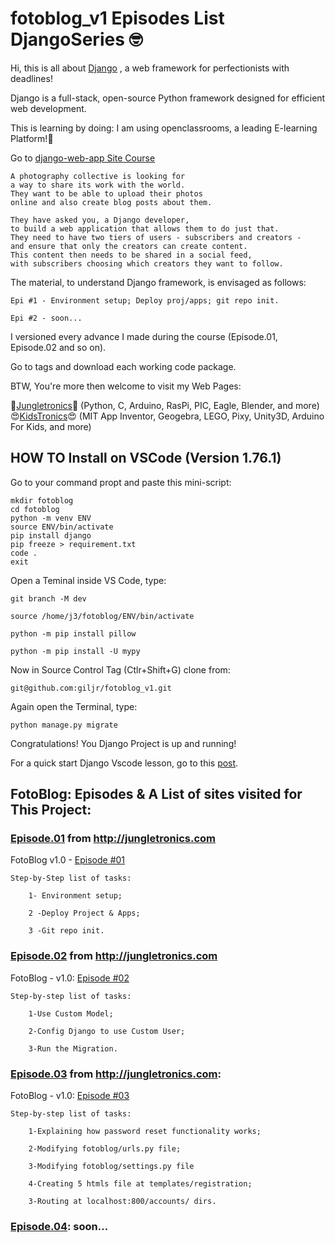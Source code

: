# fotoblog_v1 Episodes List DjangoSeries 🤓️
Hi, this is all about [Django](https://www.djangoproject.com/) , a web framework for perfectionists with deadlines!

Django is a full-stack, open-source Python framework designed for efficient web development.

This is learning by doing: I am using openclassrooms, a leading E-learning Platform!:rocket:

Go to 
[django-web-app Site Course](https://openclassrooms.com/en/courses/6967196-create-a-web-application-with-django)
```	
A photography collective is looking for 
a way to share its work with the world. 
They want to be able to upload their photos 
online and also create blog posts about them. 

They have asked you, a Django developer, 
to build a web application that allows them to do just that. 
They need to have two tiers of users - subscribers and creators - 
and ensure that only the creators can create content. 
This content then needs to be shared in a social feed,
with subscribers choosing which creators they want to follow.
```

The material, to understand Django framework,
is envisaged as follows:

```
Epi #1 - Environment setup; Deploy proj/apps; git repo init.
	
Epi #2 - soon...
```

I versioned every advance I made during the course (Episode.01, Episode.02 and so on).

Go to tags and download each working code package.

BTW, You're more then welcome to visit my Web Pages: 

🤩️[Jungletronics](https://medium.com/jungletronics)🤩️ (Python, C, Arduino, RasPi, PIC, Eagle, Blender, and more) 😍️[KidsTronics](https://medium.com/kidstronics)😍️ (MIT App Inventor, Geogebra, LEGO, Pixy, Unity3D, Arduino For Kids, and more)

## HOW TO Install on VSCode (Version 1.76.1)

Go to your command propt and paste this mini-script:

```
mkdir fotoblog
cd fotoblog
python -m venv ENV
source ENV/bin/activate
pip install django
pip freeze > requirement.txt
code .
exit
```
Open a Teminal inside VS Code, type:

```
git branch -M dev

source /home/j3/fotoblog/ENV/bin/activate

python -m pip install pillow

python -m pip install -U mypy

```

Now in Source Control Tag (Ctlr+Shift+G) clone from:

```
git@github.com:giljr/fotoblog_v1.git

```
Again open the Terminal, type:

```
python manage.py migrate

```
Congratulations!
You Django Project is up and running!

For a quick start Django Vscode lesson, go to this [post](https://medium.com/jungletronics/a-django-blog-in-vs-code-fb23335d919). 

## FotoBlog: Episodes & A List of sites visited for This Project:

### [Episode.01](/../../tags/) from http://jungletronics.com

FotoBlog v1.0 - [Episode #01](https://medium.com/jungletronics/a-django-fotoblog-in-vs-code-quick-start-8e6b944c13a)
```
Step-by-Step list of tasks:

	1- Environment setup;

	2 -Deploy Project & Apps;

	3 -Git repo init.

```
### [Episode.02](/../../tags/) from http://jungletronics.com

FotoBlog - v1.0: [Episode #02](https://medium.com/jungletronics/a-django-fotoblog-in-vs-code-custom-user-model-83611e2888d3)
```
Step-by-step list of tasks:

	1-Use Custom Model;

	2-Config Django to use Custom User;

	3-Run the Migration.
```
### [Episode.03](/../../tags/) from http://jungletronics.com: 

FotoBlog - v1.0: [Episode #03](https://medium.com/jungletronics/a-django-fotoblog-in-vs-code-self-service-password-reset-b7729588001d) 
```      
Step-by-step list of tasks:

	1-Explaining how password reset functionality works;

	2-Modifying fotoblog/urls.py file;

	3-Modifying fotoblog/settings.py file

	4-Creating 5 htmls file at templates/registration;

	3-Routing at localhost:800/accounts/ dirs.
```
### [Episode.04](/../../tags/): soon...

